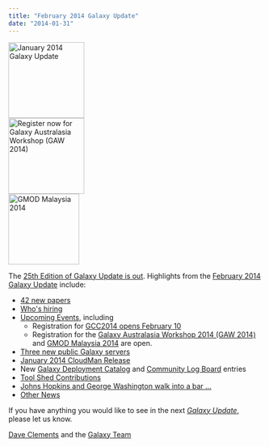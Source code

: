 ```yaml
---
title: "February 2014 Galaxy Update"
date: "2014-01-31"
---
```

<div class='right'>
<a href='/src/galaxy-updates/2014-02/index.md'><img src="/src/images/logos/GalaxyUpdate200.png" alt="January 2014 Galaxy Update" width=150 /></a>
<br />
<a href='/src/galaxy-updates/2014-02/index.md#galaxy-australasia-workshop-2014-gaw-2014'><img src="/src/images/logos/GAW2014-200.png" alt="Register now for Galaxy Australasia Workshop (GAW 2014)" width="150" /></a><br />
<a href='/src/galaxy-updates/2014-02/index.md#gmod-malaysia-2014'><img src="/src/images/logos/GMODMalaysia120.png" alt="GMOD Malaysia 2014" width="140" /></a>
</div>

The [25th Edition of Galaxy Update is out](/src/galaxy-updates/2014-02/index.md).  Highlights from the [February 2014 Galaxy Update](/src/galaxy-updates/2014-02/index.md) include: 

* [42 new papers](/src/galaxy-updates/2014-02/index.md#new-papers)
* [Who's hiring](/src/galaxy-updates/2014-02/index.md#whos-hiring)
* [Upcoming Events](/src/galaxy-updates/2014-02/index.md#events), including
  * Registration for [GCC2014 opens February 10](/src/galaxy-updates/2014-02/index.md#gcc2014-june-30---july-2-baltimore)
  * Registration for the [Galaxy Australasia Workshop 2014 (GAW 2014)](/src/galaxy-updates/2014-02/index.md#galaxy-australasia-workshop-2014-gaw-2014) and [GMOD Malaysia 2014](/src/galaxy-updates/2014-02/index.md#gmod-malaysia-2014) are open.
* [Three new public Galaxy servers](/src/galaxy-updates/2014-02/index.md#new-public-servers)
* [January 2014 CloudMan Release](/src/galaxy-updates/2014-02/index.md#galaxy-distributions)
* New [Galaxy Deployment Catalog](/src/galaxy-updates/2014-02/index.md#galaxy-community-hubs) and [Community Log Board](/src/galaxy-updates/2014-02/index.md#galaxy-community-hubs) entries
* [Tool Shed Contributions](/src/galaxy-updates/2014-02/index.md#toolshed-contributions) 
* [Johns Hopkins and George Washington walk into a bar ...](/src/galaxy-updates/2014-02/index.md#galaxy-is-now-at-johns-hopkins-and-gwu-and-penn-state)
* [Other News](/src/galaxy-updates/2014-02/index.md#other-news)

If you have anything you would like to see in the next *[Galaxy Update](/src/galaxy-updates/index.md)*, please let us know.

[Dave Clements](/src/people/dave-clements/index.md) and the [Galaxy Team](/src/galaxy-team/index.md)
